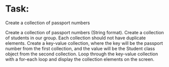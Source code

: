 # Task:
Create a collection of passport numbers

Create a collection of passport numbers (String format). Create a collection of students in our group. Each collection should not have duplicate elements. Create a key-value collection, where the key will be the passport number from the first collection, and the value will be the Student class object from the second collection. Loop through the key-value collection with a for-each loop and display the collection elements on the screen.
